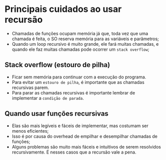 # Principais cuidados ao usar recursão

* Chamadas de funções ocupam memória já que, toda vez que uma chamada é feita, o SO reserva memória para as variáveis e parâmetros;
* Quando um loop recursivo é muito grande, ele fará muitas chamadas, e quando ele faz muitas chamadas pode ocorrer um `stack overflow`;

## Stack overflow (estouro de pilha)

* Ficar sem memória para continuar com a execução do programa.
* Para evitar um `estouro de pilha`, é importante que as chamadas recursivas parem.
* Para parar as chamadas recursivas é importante lembrar de implementar a `condição de parada`.

## Quando usar funções recursivas

* Elas são mais legíveis e fáceis de implementar, mas costumam ser menos eficientes;
* Isso é por causa do overhead de empilhar e desempilhar chamadas de funções;
* Alguns problemas são muito mais fáceis e intuitivos de serem resolvidos recursivamente. É nesses casos que a recursão vale a pena.
